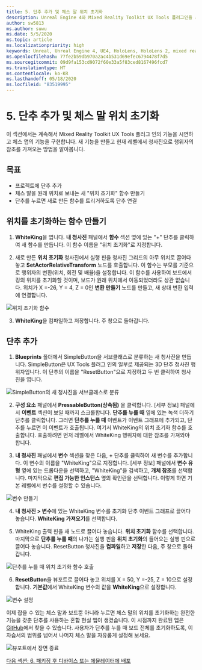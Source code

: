 ```yaml
---
title: 5. 단추 추가 및 체스 말 위치 초기화
description: Unreal Engine 4와 Mixed Reality Toolkit UX Tools 플러그인을 사용하여 간단한 체스 앱을 만드는 자습서의 5부
author: sw5813
ms.author: suwu
ms.date: 5/5/2020
ms.topic: article
ms.localizationpriority: high
keywords: Unreal, Unreal Engine 4, UE4, HoloLens, HoloLens 2, mixed reality, 자습서, 시작, mrtk, uxt, UX Tools, 설명서
ms.openlocfilehash: 77fe2b59db970a2ac4b531d69efec6794478f7d5
ms.sourcegitcommit: 09d9fa153cd9072f60e33a5f83ced8167496fcd7
ms.translationtype: HT
ms.contentlocale: ko-KR
ms.lasthandoff: 05/18/2020
ms.locfileid: "83519995"
---
```

# <a name="5-adding-a-button--resetting-piece-locations"></a>5. 단추 추가 및 체스 말 위치 초기화

이 섹션에서는 계속해서 Mixed Reality Toolkit UX Tools 플러그 인의 기능을 시연하고 체스 앱의 기능을 구현합니다. 새 기능을 만들고 현재 레벨에서 청사진으로 행위자의 참조를 가져오는 방법을 알아봅니다.

## <a name="objectives"></a>목표

* 프로젝트에 단추 추가
* 체스 말을 원래 위치로 보내는 새 "위치 초기화" 함수 만들기
* 단추를 누르면 새로 만든 함수를 트리거하도록 단추 연결

## <a name="create-a-function-to-reset-location"></a>위치를 초기화하는 함수 만들기

1.  **WhiteKing**을 엽니다. **내 청사진** 패널에서 **함수** 섹션 옆에 있는 "+" 단추를 클릭하여 새 함수를 만듭니다. 이 함수 이름을 "위치 초기화"로 지정합니다. 

2.  새로 만든 **위치 초기화** 청사진에서 실행 핀을 청사진 그리드의 아무 위치로 끌어다 놓고 **SetActorRelativeTransform** 노드를 호출합니다. 이 함수는 부모를 기준으로 행위자의 변환(위치, 회전 및 배율)을 설정합니다. 이 함수를 사용하여 보드에서 킹의 위치를 초기화할 것이며, 보드가 원래 위치에서 이동되었더라도 상관 없습니다. 위치가 X =-26, Y = 4, Z = 0인 **변환 만들기** 노드를 만들고, 새 상대 변환 입력에 연결합니다. 

![위치 초기화 함수](images/unreal-uxt/5-function.PNG)

3.  **WhiteKing**을 컴파일하고 저장합니다. 주 창으로 돌아갑니다. 

## <a name="add-a-button"></a>단추 추가

1.  **Blueprints** 폴더에서 SimpleButton을 서브클래스로 분류하는 새 청사진을 만듭니다. SimpleButton은 UX Tools 플러그 인의 일부로 제공되는 3D 단추 청사진 행위자입니다. 이 단추의 이름을 "ResetButton"으로 지정하고 두 번 클릭하여 청사진을 엽니다. 

![SimpleButton의 새 청사진을 서브클래스로 분류](images/unreal-uxt/5-subclass.PNG)

2.  **구성 요소** 패널에서 **PressableButton(상속됨)** 을 클릭합니다. [세부 정보] 패널에서 **이벤트** 섹션이 보일 때까지 스크롤합니다. **단추를 누를 때** 옆에 있는 녹색 더하기 단추를 클릭합니다. 그러면 **단추를 누를 때** 이벤트가 이벤트 그래프에 추가되고, 단추를 누르면 이 이벤트가 호출됩니다. 여기서 WhiteKing의 위치 초기화 함수를 호출합니다. 호출하려면 먼저 레벨에서 WhiteKing 행위자에 대한 참조를 가져와야 합니다. 

3.  **내 청사진** 패널에서 **변수** 섹션을 찾은 다음, **+** 단추를 클릭하여 새 변수를 추가합니다. 이 변수의 이름을 "WhiteKing"으로 지정합니다. [세부 정보] 패널에서 **변수 유형** 옆에 있는 드롭다운을 선택하고, "WhiteKing"을 검색하고, **개체 참조**를 선택합니다. 마지막으로 **편집 가능한 인스턴스** 옆의 확인란을 선택합니다. 이렇게 하면 기본 레벨에서 변수를 설정할 수 있습니다. 

![변수 만들기](images/unreal-uxt/5-var.PNG)

4.  **내 청사진 > 변수**에 있는 WhiteKing 변수를 초기화 단추 이벤트 그래프로 끌어다 놓습니다. **WhiteKing 가져오기**를 선택합니다. 

5.  WhiteKing 출력 핀을 새 노드로 끌어다 놓습니다. **위치 초기화** 함수를 선택합니다. 마지막으로 **단추를 누를 때**의 나가는 실행 핀을 **위치 초기화**의 들어오는 실행 핀으로 끌어다 놓습니다. ResetButton 청사진을 **컴파일**하고 **저장**한 다음, 주 창으로 돌아갑니다. 

![단추를 누를 때 위치 초기화 함수 호출](images/unreal-uxt/5-callresetloc.PNG)

6.  **ResetButton**을 뷰포트로 끌어다 놓고 위치를 X = 50, Y =-25, Z = 10으로 설정합니다. **기본값**에서 WhiteKing 변수의 값을 **WhiteKing**으로 설정합니다.

![변수 설정](images/unreal-uxt/5-buttonlevel.PNG)

이제 잡을 수 있는 체스 말과 보드뿐 아니라 누르면 체스 말의 위치를 초기화하는 완전한 기능을 갖춘 단추를 사용하는 혼합 현실 앱이 생겼습니다. 이 시점까지 완료된 앱은 [GitHub](https://github.com/microsoft/MixedReality-Unreal-Samples/tree/master/ChessApp)에서 찾을 수 있습니다. 사용자가 단추를 누를 때 보드 전체를 초기화하도록, 이 자습서의 범위를 넘어서 나머지 체스 말을 자유롭게 설정해 보세요.

![뷰포트에서 장면 종료](images/unreal-uxt/5-endscene.PNG)

[다음 섹션: 6. 패키징 후 디바이스 또는 에뮬레이터에 배포](unreal-uxt-ch6.md)
